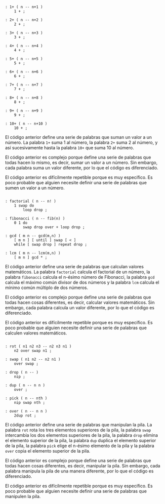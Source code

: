 ```forth

: 1+ ( n -- n+1 )
    1 + ;

: 2+ ( n -- n+2 )
    2 + ;

: 3+ ( n -- n+3 )
    3 + ;

: 4+ ( n -- n+4 )
    4 + ;

: 5+ ( n -- n+5 )
    5 + ;

: 6+ ( n -- n+6 )
    6 + ;

: 7+ ( n -- n+7 )
    7 + ;

: 8+ ( n -- n+8 )
    8 + ;

: 9+ ( n -- n+9 )
    9 + ;

: 10+ ( n -- n+10 )
    10 + ;

```

El código anterior define una serie de palabras que suman un valor a un número. La palabra `1+` suma 1 al número, la palabra `2+` suma 2 al número, y así sucesivamente hasta la palabra `10+` que suma 10 al número.

El código anterior es complejo porque define una serie de palabras que todas hacen lo mismo, es decir, sumar un valor a un número. Sin embargo, cada palabra suma un valor diferente, por lo que el código es diferenciado.

El código anterior es difícilmente repetible porque es muy específico. Es poco probable que alguien necesite definir una serie de palabras que sumen un valor a un número.

```forth

: factorial ( n -- n! )
    1 swap do
        loop drop ;

: fibonacci ( n -- fib(n) )
    0 1 do
        swap drop over + loop drop ;

: gcd ( m n -- gcd(m,n) )
    [ m n ] [ until ] swap [ < ]
    while [ swap drop ] repeat drop ;

: lcm ( m n -- lcm(m,n) )
    [ m n ] gcd * ;

```

El código anterior define una serie de palabras que calculan valores matemáticos. La palabra `factorial` calcula el factorial de un número, la palabra `fibonacci` calcula el n-ésimo número de Fibonacci, la palabra `gcd` calcula el máximo común divisor de dos números y la palabra `lcm` calcula el mínimo común múltiplo de dos números.

El código anterior es complejo porque define una serie de palabras que todas hacen cosas diferentes, es decir, calcular valores matemáticos. Sin embargo, cada palabra calcula un valor diferente, por lo que el código es diferenciado.

El código anterior es difícilmente repetible porque es muy específico. Es poco probable que alguien necesite definir una serie de palabras que calculen valores matemáticos.

```forth

: rot ( n1 n2 n3 -- n2 n3 n1 )
    n2 over swap n1 ;

: swap ( n1 n2 -- n2 n1 )
    over swap ;

: drop ( n -- )
    nip ;

: dup ( n -- n n )
    over ;

: pick ( n -- nth )
    nip swap nth ;

: over ( n -- n n )
    2dup rot ;

```

El código anterior define una serie de palabras que manipulan la pila. La palabra `rot` rota los tres elementos superiores de la pila, la palabra `swap` intercambia los dos elementos superiores de la pila, la palabra `drop` elimina el elemento superior de la pila, la palabra `dup` duplica el elemento superior de la pila, la palabra `pick` elige el n-ésimo elemento de la pila y la palabra `over` copia el elemento superior de la pila.

El código anterior es complejo porque define una serie de palabras que todas hacen cosas diferentes, es decir, manipular la pila. Sin embargo, cada palabra manipula la pila de una manera diferente, por lo que el código es diferenciado.

El código anterior es difícilmente repetible porque es muy específico. Es poco probable que alguien necesite definir una serie de palabras que manipulen la pila.